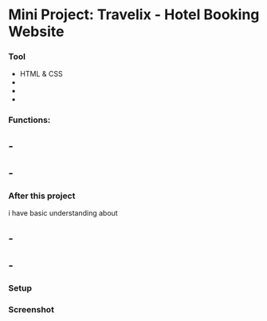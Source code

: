 # Mini Project: Travelix - Hotel Booking Website

### Tool

- HTML & CSS
-
-
-

### Functions:

## -

## -

### After this project

i have basic understanding about

## -

## -

### Setup

### Screenshot
